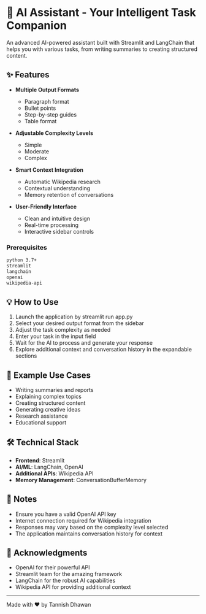 # 🤖 AI Assistant - Your Intelligent Task Companion

An advanced AI-powered assistant built with Streamlit and LangChain that helps you with various tasks, from writing summaries to creating structured content.

## ✨ Features

- **Multiple Output Formats**
  - Paragraph format
  - Bullet points
  - Step-by-step guides
  - Table format

- **Adjustable Complexity Levels**
  - Simple
  - Moderate
  - Complex

- **Smart Context Integration**
  - Automatic Wikipedia research
  - Contextual understanding
  - Memory retention of conversations

- **User-Friendly Interface**
  - Clean and intuitive design
  - Real-time processing
  - Interactive sidebar controls


### Prerequisites

```bash
python 3.7+
streamlit
langchain
openai
wikipedia-api
```


## 💡 How to Use

1. Launch the application by streamlit run app.py
2. Select your desired output format from the sidebar
3. Adjust the task complexity as needed
4. Enter your task in the input field
5. Wait for the AI to process and generate your response
6. Explore additional context and conversation history in the expandable sections

## 🎯 Example Use Cases

- Writing summaries and reports
- Explaining complex topics
- Creating structured content
- Generating creative ideas
- Research assistance
- Educational support

## 🛠️ Technical Stack

- **Frontend**: Streamlit
- **AI/ML**: LangChain, OpenAI
- **Additional APIs**: Wikipedia API
- **Memory Management**: ConversationBufferMemory

## 📝 Notes

- Ensure you have a valid OpenAI API key
- Internet connection required for Wikipedia integration
- Responses may vary based on the complexity level selected
- The application maintains conversation history for context

## 👏 Acknowledgments

- OpenAI for their powerful API
- Streamlit team for the amazing framework
- LangChain for the robust AI capabilities
- Wikipedia API for providing additional context

---
Made with ❤️ by Tannish Dhawan
